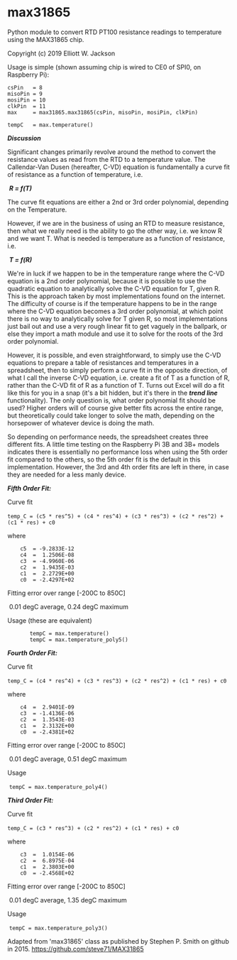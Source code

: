 # max31865
Python module to convert RTD PT100 resistance readings to temperature using the MAX31865 chip.

Copyright (c) 2019 Elliott W. Jackson

Usage is simple (shown assuming chip is wired to CE0 of SPI0, on Raspberry Pi):

    csPin   = 8
    misoPin = 9
    mosiPin = 10
    clkPin  = 11
    max     = max31865.max31865(csPin, misoPin, mosiPin, clkPin)
    
    tempC   = max.temperature()

***Discussion***

Significant changes primarily revolve around the method to convert the resistance values as read from the RTD to a temperature value.  The Callendar-Van Dusen (hereafter, C-VD) equation is fundamentally a curve fit of resistance as a function of temperature, i.e.

​		***R = f(T)***

The curve fit equations are either a 2nd or 3rd order polynomial, depending on the Temperature.

However, if we are in the business of using an RTD to measure resistance, then what we really need is the ability to go the other way, i.e. we know R and we want T.  What is needed is temperature as a function of resistance, i.e.

​		***T = f(R)***

We're in luck if we happen to be in the temperature range where the C-VD equation is a 2nd order polynomial, because it is possible to use the quadratic equation to analytically solve the C-VD equation for T, given R.  This is the approach taken by most implementations found on the internet.  The difficulty of course is if the temperature happens to be in the range where the C-VD equation becomes a 3rd order polynomial, at which point there is no way to analytically solve for T given R, so most implementations just bail out and use a very rough linear fit to get vaguely in the ballpark, or else they import a math module and use it to solve for the roots of the 3rd order polynomial.

However, it is possible, and even straightforward, to simply use the C-VD equations to prepare a table of resistances and temperatures in a spreadsheet, then to simply perform a curve fit in the opposite direction, of what I call the inverse C-VD equation, i.e. create a fit of T as a function of R, rather than the C-VD fit of R as a function of T.  Turns out Excel will do a fit like this for you in a snap (it's a bit hidden, but it's there in the ***trend line*** functionality). The only question is, what order polynomial fit should be used?  Higher orders will of course give better fits across the entire range, but theoretically could take longer to solve the math, depending on the horsepower of whatever device is doing the math.  

So depending on performance needs, the spreadsheet creates three different fits.  A little time testing on the Raspberry Pi 3B and 3B+ models indicates there is essentially no performance loss when using the 5th order fit compared to the others, so the 5th order fit is the default in this implementation.  However, the 3rd and 4th order fits are left in there, in case they are needed for a less manly device.



***Fifth Order Fit:***

Curve fit

​		`temp_C = (c5 * res^5) + (c4 * res^4) + (c3 * res^3) + (c2 * res^2) + (c1 * res) + c0`

where

        c5  = -9.2833E-12
        c4  =  1.2506E-08
        c3  = -4.9960E-06
        c2  =  1.9435E-03
        c1  =  2.2729E+00
        c0  = -2.4297E+02
Fitting error over range [-200C to 850C]

​		0.01 degC average, 0.24 degC maximum

Usage (these are equivalent)

```
       tempC = max.temperature()
       tempC = max.temperature_poly5()
```



***Fourth Order Fit:***

Curve fit

​		`temp_C = (c4 * res^4) + (c3 * res^3) + (c2 * res^2) + (c1 * res) + c0`

where

```
    c4  =  2.9401E-09
    c3  = -1.4136E-06
    c2  =  1.3543E-03
    c1  =  2.3132E+00
    c0  = -2.4381E+02
```

Fitting error over range [-200C to 850C]

​		0.01 degC average, 0.51 degC maximum

Usage

​		`tempC = max.temperature_poly4()`



***Third Order Fit:***

Curve fit

​		`temp_C = (c3 * res^3) + (c2 * res^2) + (c1 * res) + c0`

where

        c3  =  1.0154E-06
        c2  =  6.8975E-04
        c1  =  2.3803E+00
        c0  = -2.4568E+02
        
Fitting error over range [-200C to 850C]

​		0.01 degC average, 1.35 degC maximum

Usage

​		`tempC = max.temperature_poly3()`


Adapted from 'max31865' class as published by Stephen P. Smith on github in 2015.  https://github.com/steve71/MAX31865





